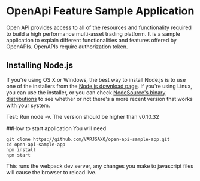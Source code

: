 # OpenApi Feature Sample Application
Open API provides access to all of the resources and functionality required to build a high performance multi-asset trading platform. It is a sample application to explain different functionalities and features offered by OpenAPIs. OpenAPIs require authorization token.

## Installing Node.js

If you're using OS X or Windows, the best way to install Node.js is to use one of the installers from the [Node.js download page](https://nodejs.org/en/download/). If you're using Linux, you can use the installer, or you can check [NodeSource's binary distributions](https://github.com/nodesource/distributions) to see whether or not there's a more recent version that works with your system.

Test: Run node -v. The version should be higher than v0.10.32

##How to start application
You will need

```
git clone https://github.com/VARJSAXO/open-api-sample-app.git
cd open-api-sample-app
npm install
npm start
```

This runs the webpack dev server, any changes you make to javascript
files will cause the browser to reload live.
